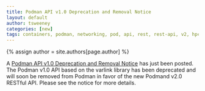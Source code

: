```yaml
---
title: Podman API v1.0 Deprecation and Removal Notice 
layout: default
author: tsweeney 
categories: [new]
tags: containers, podman, networking, pod, api, rest, rest-api, v2, hpc, varlink
---
```

{% assign author = site.authors[page.author] %}

A [Podman API v1.0 Deprecation and Removal Notice](https://podman.io/blogs/2020/08/01/deprecate-and-remove-varlink-notice.html) has just been posted.  The Podman v1.0 API based on the varlink library has been deprecated and will soon be removed from Podman in favor of the new Podmand v2.0 RESTful API.  Please see the notice for more details.
